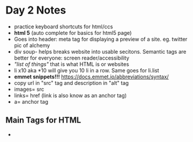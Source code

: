 # Day 2 Notes

* practice keyboard shortcuts for html/ccs 
* **html 5** (auto complete for basics for html5 page)
* Goes into header: meta tag for displaying a preview of a site. eg. twitter pic of alchemy
* div soup- helps breaks website into usable  secitons. Semantic tags are better for everyone: screen reader/accessibility
* _"list of things"_ that is what HTML is or websites
* li x10 aka *10 will give you 10 li in a row. Same goes for li.list
* **emmet snippets!!!**
https://docs.emmet.io/abbreviations/syntax/
* copy url in "src" tag and description in "alt" tag
* images= src
* links= href (link is also know as an anchor tag)
* a= anchor tag



## Main Tags for HTML
*
